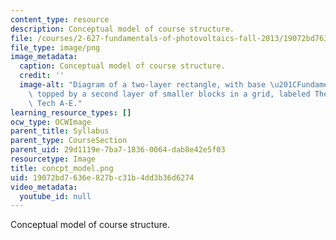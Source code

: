 ```yaml
---
content_type: resource
description: Conceptual model of course structure.
file: /courses/2-627-fundamentals-of-photovoltaics-fall-2013/19072bd7636e827bc31b4dd3b36d6274_concpt_model.png
file_type: image/png
image_metadata:
  caption: Conceptual model of course structure.
  credit: ''
  image-alt: "Diagram of a two-layer rectangle, with base \u201CFundamentals\u201D\
    \ topped by a second layer of smaller blocks in a grid, labeled Themes 1-6 and\
    \ Tech A-E."
learning_resource_types: []
ocw_type: OCWImage
parent_title: Syllabus
parent_type: CourseSection
parent_uid: 29d1119e-7ba7-1836-0064-dab8e42e5f03
resourcetype: Image
title: concpt_model.png
uid: 19072bd7-636e-827b-c31b-4dd3b36d6274
video_metadata:
  youtube_id: null
---
```

Conceptual model of course structure.

